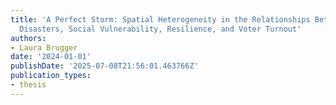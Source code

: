 ```yaml
---
title: 'A Perfect Storm: Spatial Heterogeneity in the Relationships Between Natural
  Disasters, Social Vulnerability, Resilience, and Voter Turnout'
authors:
- Laura Brugger
date: '2024-01-01'
publishDate: '2025-07-08T21:56:01.463766Z'
publication_types:
- thesis
---
```

